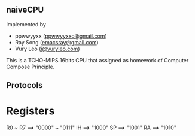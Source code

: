naiveCPU
--------
Implemented by

* ppwwyyxx (ppwwyyxxc@gmail.com)
* Ray Song (emacsray@gmail.com)
* Vury Leo (i@vuryleo.com)

This is a TCHO-MIPS 16bits CPU that assigned as homework of Computer Compose Principle.

Protocols
---------
Registers
=========
R0 ~ R7 ==> "0000" ~ "0111"
IH ==> "1000"
SP ==> "1001"
RA ==> "1010"

